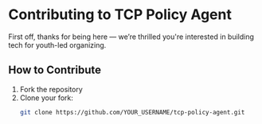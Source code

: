 # Contributing to TCP Policy Agent

First off, thanks for being here — we’re thrilled you're interested in building tech for youth-led organizing.

## How to Contribute
1. Fork the repository
2. Clone your fork:
   ```bash
   git clone https://github.com/YOUR_USERNAME/tcp-policy-agent.git
